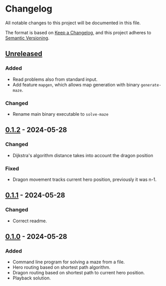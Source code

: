 # Changelog

All notable changes to this project will be documented in this file.

The format is based on [Keep a Changelog](https://keepachangelog.com/en/1.1.0/),
and this project adheres to [Semantic Versioning](https://semver.org/spec/v2.0.0.html).

## [Unreleased]

### Added
- Read problems also from standard input.
- Add feature `mapgen`, which allows map generation with binary `generate-maze`.

### Changed
- Rename main binary executable to `solve-maze`

## [0.1.2] - 2024-05-28

### Changed
- Dijkstra's algorithm distance takes into account the dragon position

### Fixed
- Dragon movement tracks current hero position, previously it was n-1.

## [0.1.1] - 2024-05-28

### Changed
- Correct readme.

## [0.1.0] - 2024-05-28

### Added

- Command line program for solving a maze from a file.
- Hero routing based on shortest path algorithm.
- Dragon routing based on shortest path to current hero position.
- Playback solution.

[unreleased]: https://github.com/mkouhia/wundernut-vol13/compare/v0.1.2...HEAD
[0.1.2]: https://github.com/mkouhia/wundernut-vol13/compare/v0.1.1...v0.1.2
[0.1.1]: https://github.com/mkouhia/wundernut-vol13/compare/v0.1.0...v0.1.1
[0.1.0]: https://github.com/mkouhia/wundernut-vol13/tree/v0.1.0